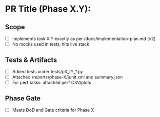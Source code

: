 # PR Title (Phase X.Y): <feature>

## Scope
- [ ] Implements task X.Y exactly as per /docs/implementation-plan.md (v2)
- [ ] No mocks used in tests; hits live stack

## Tests & Artifacts
- [ ] Added tests under tests/pX_tY_*.py
- [ ] Attached /reports/phase-X/junit.xml and summary.json
- [ ] For perf tasks: attached perf CSV/plots

## Phase Gate
- [ ] Meets DoD and Gate criteria for Phase X

